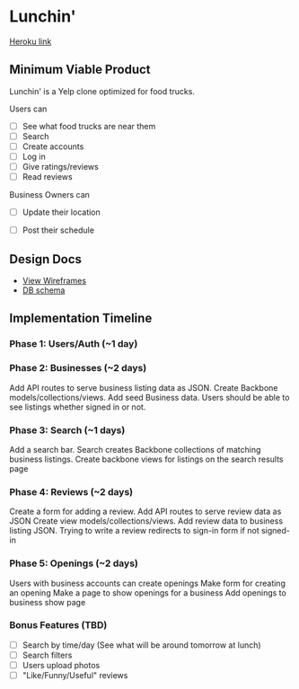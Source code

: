 # Lunchin'

[Heroku link][heroku]

[heroku]:http://lunchin.herokuapp.com

## Minimum Viable Product
Lunchin' is a Yelp clone optimized for food trucks.

Users can
- [ ] See what food trucks are near them
- [ ] Search
- [ ] Create accounts
- [ ] Log in
- [ ] Give ratings/reviews
- [ ] Read reviews

Business Owners can
- [ ] Update their location
- [ ] Post their schedule


## Design Docs
* [View Wireframes][views]
* [DB schema][schema]

[views]: ./docs/views.md
[schema]: ./docs/schema.md

## Implementation Timeline

### Phase 1: Users/Auth (~1 day)

### Phase 2: Businesses (~2 days)
Add API routes to serve business listing data as JSON.
Create Backbone models/collections/views.
Add seed Business data.
Users should be able to see listings whether signed in or not.

### Phase 3: Search (~1 days)
Add a search bar.
Search creates Backbone collections of matching business listings.
Create backbone views for listings on the search results page

### Phase 4: Reviews (~2 days)
Create a form for adding a review.
Add API routes to serve review data as JSON
Create view models/collections/views.
Add review data to business listing JSON.
Trying to write a review redirects to sign-in form if not signed-in

### Phase 5: Openings (~2 days)
Users with business accounts can create openings
Make form for creating an opening
Make a page to show openings for a business
Add openings to business show page

### Bonus Features (TBD)
- [ ] Search by time/day (See what will be around tomorrow at lunch)
- [ ] Search filters
- [ ] Users upload photos
- [ ] "Like/Funny/Useful" reviews
